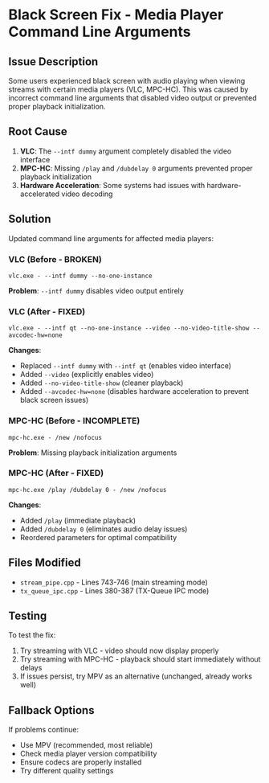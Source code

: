 # Black Screen Fix - Media Player Command Line Arguments

## Issue Description
Some users experienced black screen with audio playing when viewing streams with certain media players (VLC, MPC-HC). This was caused by incorrect command line arguments that disabled video output or prevented proper playback initialization.

## Root Cause
1. **VLC**: The `--intf dummy` argument completely disabled the video interface
2. **MPC-HC**: Missing `/play` and `/dubdelay 0` arguments prevented proper playback initialization
3. **Hardware Acceleration**: Some systems had issues with hardware-accelerated video decoding

## Solution
Updated command line arguments for affected media players:

### VLC (Before - BROKEN)
```
vlc.exe - --intf dummy --no-one-instance
```
**Problem**: `--intf dummy` disables video output entirely

### VLC (After - FIXED)
```
vlc.exe - --intf qt --no-one-instance --video --no-video-title-show --avcodec-hw=none
```
**Changes**:
- Replaced `--intf dummy` with `--intf qt` (enables video interface)
- Added `--video` (explicitly enables video)
- Added `--no-video-title-show` (cleaner playback)
- Added `--avcodec-hw=none` (disables hardware acceleration to prevent black screen issues)

### MPC-HC (Before - INCOMPLETE)
```
mpc-hc.exe - /new /nofocus
```
**Problem**: Missing playback initialization arguments

### MPC-HC (After - FIXED)
```
mpc-hc.exe /play /dubdelay 0 - /new /nofocus
```
**Changes**:
- Added `/play` (immediate playback)
- Added `/dubdelay 0` (eliminates audio delay issues)
- Reordered parameters for optimal compatibility

## Files Modified
- `stream_pipe.cpp` - Lines 743-746 (main streaming mode)
- `tx_queue_ipc.cpp` - Lines 380-387 (TX-Queue IPC mode)

## Testing
To test the fix:
1. Try streaming with VLC - video should now display properly
2. Try streaming with MPC-HC - playback should start immediately without delays
3. If issues persist, try MPV as an alternative (unchanged, already works well)

## Fallback Options
If problems continue:
- Use MPV (recommended, most reliable)
- Check media player version compatibility
- Ensure codecs are properly installed
- Try different quality settings